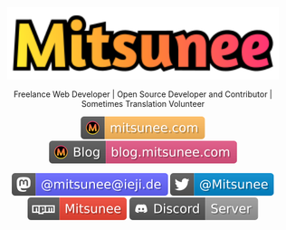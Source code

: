 <p align="center">
  <picture>
    <source media="(prefers-color-scheme: dark)" srcset="https://github.com/Mitsunee/mitsunee/raw/main/images/logo4_sticker.svg">
    <img src="https://github.com/Mitsunee/mitsunee/raw/main/images/logo4_logo.svg" alt="Mitsunee" width="480px">
  </picture>
</p>
<p align="center">Freelance Web Developer | Open Source Developer and Contributor | Sometimes Translation Volunteer</p>
<p align="center">
  <a href="https://www.mitsunee.com"><img src="https://github.com/Mitsunee/mitsunee/raw/main/images/tag.www.svg" alt="Mitsunee"></a>
  <a href="https://blog.mitsunee.com"><img src="https://github.com/Mitsunee/mitsunee/raw/main/images/tag.blog.svg" alt="Mitsunee | Blog"></a>
</p>
<p align="center">
  <a href="https://ieji.de/@mitsunee"><img src="https://github.com/Mitsunee/mitsunee/raw/main/images/tag.mastodon.svg" alt="Mastodon: @mitsunee@ieji.de"></a>
  <a href="https://twitter.com/Mitsunee"><img src="https://github.com/Mitsunee/mitsunee/raw/main/images/tag.twitter.svg" alt="Twitter: @Mitsunee"></a>
  <a href="https://www.npmjs.com/~mitsunee"><img src="https://github.com/Mitsunee/mitsunee/raw/main/images/tag.npm.svg" alt="npm: ~mitsunee"></a>
  <a href="https://discord.gg/ZncPkjw"><img src="https://github.com/Mitsunee/mitsunee/raw/main/images/tag.discord.svg" alt="Discord Server"></a>
</p>
